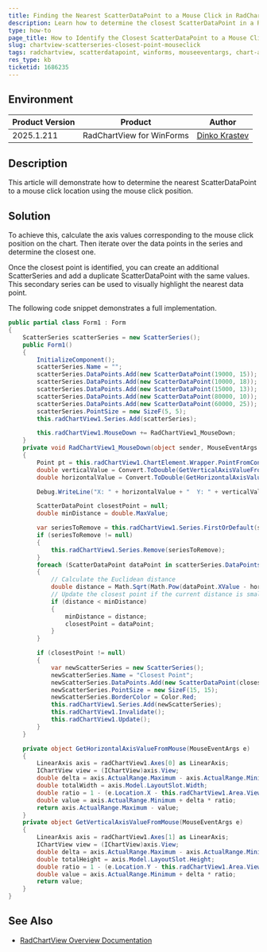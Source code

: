 ```yaml
---
title: Finding the Nearest ScatterDataPoint to a Mouse Click in RadChartView
description: Learn how to determine the closest ScatterDataPoint in a RadChartView when the user clicks within the chart area.
type: how-to
page_title: How to Identify the Closest ScatterDataPoint to a Mouse Click in RadChartView
slug: chartview-scatterseries-closest-point-mouseclick
tags: radchartview, scatterdatapoint, winforms, mouseeventargs, chart-axes
res_type: kb
ticketid: 1686235
---
```


## Environment

|Product Version|Product|Author|
|----|----|----|
|2025.1.211|RadChartView for WinForms|[Dinko Krastev](https://www.telerik.com/blogs/author/dinko-krastev)|

## Description

This article will demonstrate how to determine the nearest ScatterDataPoint to a mouse click location using the mouse click position. 

## Solution

To achieve this, calculate the axis values corresponding to the mouse click position on the chart. Then iterate over the data points in the series and determine the closest one. 

 Once the closest point is identified, you can create an additional ScatterSeries and add a duplicate ScatterDataPoint with the same values. This secondary series can be used to visually highlight the nearest data point.

The following code snippet demonstrates a full implementation.

````C#
public partial class Form1 : Form
{
    ScatterSeries scatterSeries = new ScatterSeries();
    public Form1()
    {
        InitializeComponent();
        scatterSeries.Name = "";
        scatterSeries.DataPoints.Add(new ScatterDataPoint(19000, 15));
        scatterSeries.DataPoints.Add(new ScatterDataPoint(10000, 18));
        scatterSeries.DataPoints.Add(new ScatterDataPoint(15000, 13));
        scatterSeries.DataPoints.Add(new ScatterDataPoint(80000, 10));
        scatterSeries.DataPoints.Add(new ScatterDataPoint(60000, 25));
        scatterSeries.PointSize = new SizeF(5, 5);
        this.radChartView1.Series.Add(scatterSeries);

        this.radChartView1.MouseDown += RadChartView1_MouseDown;
    }
    private void RadChartView1_MouseDown(object sender, MouseEventArgs e)
    {
        Point pt = this.radChartView1.ChartElement.Wrapper.PointFromControl(e.Location);
        double verticalValue = Convert.ToDouble(GetVerticalAxisValueFromMouse(e));
        double horizontalValue = Convert.ToDouble(GetHorizontalAxisValueFromMouse(e));

        Debug.WriteLine("X: " + horizontalValue + "  Y: " + verticalValue);

        ScatterDataPoint closestPoint = null;
        double minDistance = double.MaxValue;

        var seriesToRemove = this.radChartView1.Series.FirstOrDefault(s => s.Name =="Closest Point");
        if (seriesToRemove != null)
        {
            this.radChartView1.Series.Remove(seriesToRemove);
        }
        foreach (ScatterDataPoint dataPoint in scatterSeries.DataPoints)
        {
            // Calculate the Euclidean distance
            double distance = Math.Sqrt(Math.Pow(dataPoint.XValue - horizontalValue, 2) + Math.Pow((double)dataPoint.YValue - verticalValue, 2));
            // Update the closest point if the current distance is smaller
            if (distance < minDistance)
            {
                minDistance = distance;
                closestPoint = dataPoint;
            }
        }

        if (closestPoint != null)
        {
            var newScatterSeries = new ScatterSeries();
            newScatterSeries.Name = "Closest Point";
            newScatterSeries.DataPoints.Add(new ScatterDataPoint(closestPoint.XValue, (double)closestPoint.YValue));
            newScatterSeries.PointSize = new SizeF(15, 15);
            newScatterSeries.BorderColor = Color.Red;
            this.radChartView1.Series.Add(newScatterSeries);
            this.radChartView1.Invalidate();
            this.radChartView1.Update();
        }
    }

    private object GetHorizontalAxisValueFromMouse(MouseEventArgs e)
    {
        LinearAxis axis = radChartView1.Axes[0] as LinearAxis;
        IChartView view = (IChartView)axis.View;
        double delta = axis.ActualRange.Maximum - axis.ActualRange.Minimum;
        double totalWidth = axis.Model.LayoutSlot.Width;
        double ratio = 1 - (e.Location.X - this.radChartView1.Area.View.Viewport.X - view.PlotOriginX - axis.Model.LayoutSlot.X) / (totalWidth * view.ZoomWidth);
        double value = axis.ActualRange.Minimum + delta * ratio;
        return axis.ActualRange.Maximum - value;
    }
    private object GetVerticalAxisValueFromMouse(MouseEventArgs e)
    {
        LinearAxis axis = radChartView1.Axes[1] as LinearAxis;
        IChartView view = (IChartView)axis.View;
        double delta = axis.ActualRange.Maximum - axis.ActualRange.Minimum;
        double totalHeight = axis.Model.LayoutSlot.Height;
        double ratio = 1 - (e.Location.Y - this.radChartView1.Area.View.Viewport.Y - view.PlotOriginY - axis.Model.LayoutSlot.Y) / (totalHeight * view.ZoomHeight);
        double value = axis.ActualRange.Minimum + delta * ratio;
        return value;
    }
}

````

## See Also

- [RadChartView Overview Documentation](https://docs.telerik.com/devtools/winforms/controls/chartview/overview)
